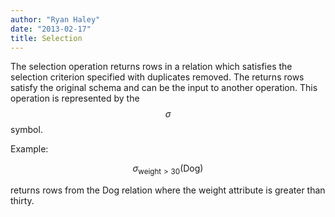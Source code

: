 ```yaml
---
author: "Ryan Haley"
date: "2013-02-17"
title: Selection
---
```


The selection operation returns rows in a relation which satisfies the selection criterion specified with duplicates removed. The returns rows satisfy the original schema and can be the input to another operation. This operation is represented by the $$\sigma$$ symbol.

Example:

$$\sigma_{\text{weight}>30}(\text{Dog})$$

returns rows from the Dog relation where the weight attribute is greater than thirty.
